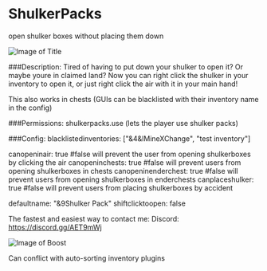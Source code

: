 # ShulkerPacks
open shulker boxes without placing them down

![Image of Title](https://imgur.com/gallery/i0CP79J)

###Description:
Tired of having to put down your shulker to open it? Or maybe youre in claimed land? Now you can right click the shulker in your inventory to open it, or just right click the air with it in your main hand!

This also works in chests (GUIs can be blacklisted with their inventory name in the config)

###Permissions:
shulkerpacks.use (lets the player use shulker packs)

###Config:
blacklistedinventories: ["&4&lMineXChange", "test inventory"]

canopeninair: true #false will prevent the user from opening shulkerboxes by clicking the air
canopeninchests: true #false will prevent users from opening shulkerboxes in chests
canopeninenderchest: true #false will prevent users from opening shulkerboxes in enderchests
canplaceshulker: true #false will prevent users from placing shulkerboxes by accident

defaultname: "&9Shulker Pack"
shiftclicktoopen: false

The fastest and easiest way to contact me:
Discord: https://discord.gg/AET9mWj

![Image of Boost](https://imgur.com/gallery/fx0GJ8N)

Can conflict with auto-sorting inventory plugins
